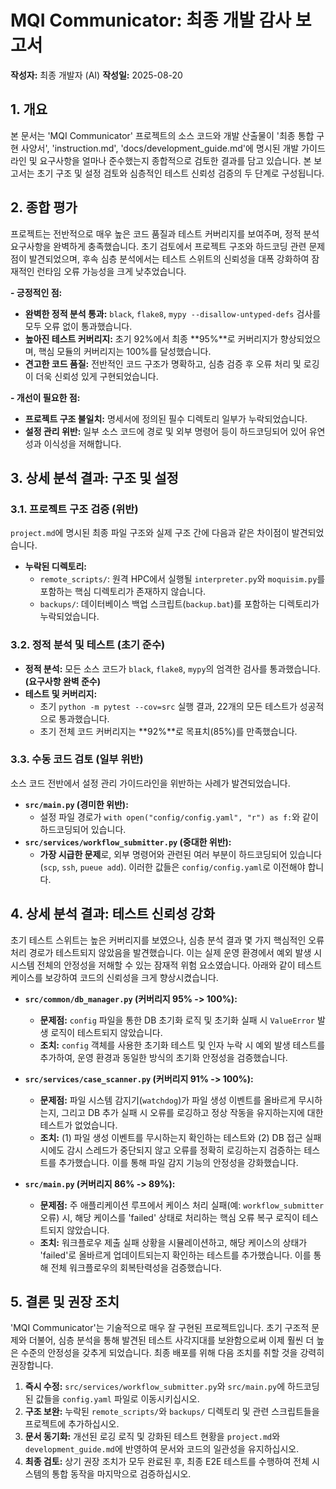 # MQI Communicator: 최종 개발 감사 보고서

**작성자:** 최종 개발자 (AI)
**작성일:** 2025-08-20

## 1. 개요

본 문서는 'MQI Communicator' 프로젝트의 소스 코드와 개발 산출물이 '최종 통합 구현 사양서', 'instruction.md', 'docs/development_guide.md'에 명시된 개발 가이드라인 및 요구사항을 얼마나 준수했는지 종합적으로 검토한 결과를 담고 있습니다. 본 보고서는 초기 구조 및 설정 검토와 심층적인 테스트 신뢰성 검증의 두 단계로 구성됩니다.

## 2. 종합 평가

프로젝트는 전반적으로 매우 높은 코드 품질과 테스트 커버리지를 보여주며, 정적 분석 요구사항을 완벽하게 충족했습니다. 초기 검토에서 프로젝트 구조와 하드코딩 관련 문제점이 발견되었으며, 후속 심층 분석에서는 테스트 스위트의 신뢰성을 대폭 강화하여 잠재적인 런타임 오류 가능성을 크게 낮추었습니다.

**- 긍정적인 점:**
  - **완벽한 정적 분석 통과:** `black`, `flake8`, `mypy --disallow-untyped-defs` 검사를 모두 오류 없이 통과했습니다.
  - **높아진 테스트 커버리지:** 초기 92%에서 최종 **95%**로 커버리지가 향상되었으며, 핵심 모듈의 커버리지는 100%를 달성했습니다.
  - **견고한 코드 품질:** 전반적인 코드 구조가 명확하고, 심층 검증 후 오류 처리 및 로깅이 더욱 신뢰성 있게 구현되었습니다.

**- 개선이 필요한 점:**
  - **프로젝트 구조 불일치:** 명세서에 정의된 필수 디렉토리 일부가 누락되었습니다.
  - **설정 관리 위반:** 일부 소스 코드에 경로 및 외부 명령어 등이 하드코딩되어 있어 유연성과 이식성을 저해합니다.

## 3. 상세 분석 결과: 구조 및 설정

### 3.1. 프로젝트 구조 검증 (위반)

`project.md`에 명시된 최종 파일 구조와 실제 구조 간에 다음과 같은 차이점이 발견되었습니다.

- **누락된 디렉토리:**
  - `remote_scripts/`: 원격 HPC에서 실행될 `interpreter.py`와 `moquisim.py`를 포함하는 핵심 디렉토리가 존재하지 않습니다.
  - `backups/`: 데이터베이스 백업 스크립트(`backup.bat`)를 포함하는 디렉토리가 누락되었습니다.

### 3.2. 정적 분석 및 테스트 (초기 준수)

- **정적 분석:** 모든 소스 코드가 `black`, `flake8`, `mypy`의 엄격한 검사를 통과했습니다. **(요구사항 완벽 준수)**
- **테스트 및 커버리지:**
  - 초기 `python -m pytest --cov=src` 실행 결과, 22개의 모든 테스트가 성공적으로 통과했습니다.
  - 초기 전체 코드 커버리지는 **92%**로 목표치(85%)를 만족했습니다.

### 3.3. 수동 코드 검토 (일부 위반)

소스 코드 전반에서 설정 관리 가이드라인을 위반하는 사례가 발견되었습니다.

- **`src/main.py` (경미한 위반):**
  - 설정 파일 경로가 `with open("config/config.yaml", "r") as f:`와 같이 하드코딩되어 있습니다.
- **`src/services/workflow_submitter.py` (중대한 위반):**
  - **가장 시급한 문제**로, 외부 명령어와 관련된 여러 부분이 하드코딩되어 있습니다 (`scp`, `ssh`, `pueue add`). 이러한 값들은 `config/config.yaml`로 이전해야 합니다.

## 4. 상세 분석 결과: 테스트 신뢰성 강화

초기 테스트 스위트는 높은 커버리지를 보였으나, 심층 분석 결과 몇 가지 핵심적인 오류 처리 경로가 테스트되지 않았음을 발견했습니다. 이는 실제 운영 환경에서 예외 발생 시 시스템 전체의 안정성을 저해할 수 있는 잠재적 위험 요소였습니다. 아래와 같이 테스트 케이스를 보강하여 코드의 신뢰성을 크게 향상시켰습니다.

- **`src/common/db_manager.py` (커버리지 95% -> 100%):**
  - **문제점:** `config` 파일을 통한 DB 초기화 로직 및 초기화 실패 시 `ValueError` 발생 로직이 테스트되지 않았습니다.
  - **조치:** `config` 객체를 사용한 초기화 테스트 및 인자 누락 시 예외 발생 테스트를 추가하여, 운영 환경과 동일한 방식의 초기화 안정성을 검증했습니다.

- **`src/services/case_scanner.py` (커버리지 91% -> 100%):**
  - **문제점:** 파일 시스템 감지기(`watchdog`)가 파일 생성 이벤트를 올바르게 무시하는지, 그리고 DB 추가 실패 시 오류를 로깅하고 정상 작동을 유지하는지에 대한 테스트가 없었습니다.
  - **조치:** (1) 파일 생성 이벤트를 무시하는지 확인하는 테스트와 (2) DB 접근 실패 시에도 감시 스레드가 중단되지 않고 오류를 정확히 로깅하는지 검증하는 테스트를 추가했습니다. 이를 통해 파일 감지 기능의 안정성을 강화했습니다.

- **`src/main.py` (커버리지 86% -> 89%):**
  - **문제점:** 주 애플리케이션 루프에서 케이스 처리 실패(예: `workflow_submitter` 오류) 시, 해당 케이스를 'failed' 상태로 처리하는 핵심 오류 복구 로직이 테스트되지 않았습니다.
  - **조치:** 워크플로우 제출 실패 상황을 시뮬레이션하고, 해당 케이스의 상태가 'failed'로 올바르게 업데이트되는지 확인하는 테스트를 추가했습니다. 이를 통해 전체 워크플로우의 회복탄력성을 검증했습니다.

## 5. 결론 및 권장 조치

'MQI Communicator'는 기술적으로 매우 잘 구현된 프로젝트입니다. 초기 구조적 문제와 더불어, 심층 분석을 통해 발견된 테스트 사각지대를 보완함으로써 이제 훨씬 더 높은 수준의 안정성을 갖추게 되었습니다. 최종 배포를 위해 다음 조치를 취할 것을 강력히 권장합니다.

1.  **즉시 수정:** `src/services/workflow_submitter.py`와 `src/main.py`에 하드코딩된 값들을 `config.yaml` 파일로 이동시키십시오.
2.  **구조 보완:** 누락된 `remote_scripts/`와 `backups/` 디렉토리 및 관련 스크립트들을 프로젝트에 추가하십시오.
3.  **문서 동기화:** 개선된 로깅 로직 및 강화된 테스트 현황을 `project.md`와 `development_guide.md`에 반영하여 문서와 코드의 일관성을 유지하십시오.
4.  **최종 검토:** 상기 권장 조치가 모두 완료된 후, 최종 E2E 테스트를 수행하여 전체 시스템의 통합 동작을 마지막으로 검증하십시오.
